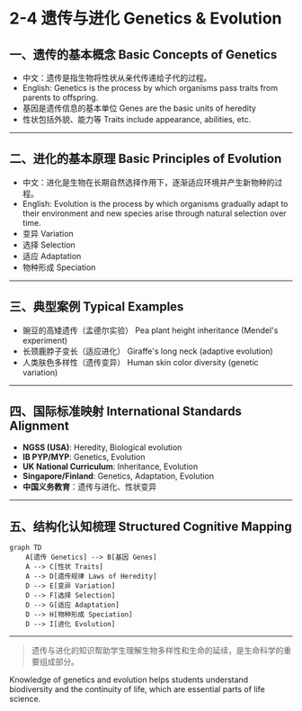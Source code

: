 # 2-4 遗传与进化 Genetics & Evolution

## 一、遗传的基本概念 Basic Concepts of Genetics

- 中文：遗传是指生物将性状从亲代传递给子代的过程。
- English: Genetics is the process by which organisms pass traits from parents to offspring.
- 基因是遗传信息的基本单位 Genes are the basic units of heredity
- 性状包括外貌、能力等 Traits include appearance, abilities, etc.

---

## 二、进化的基本原理 Basic Principles of Evolution

- 中文：进化是生物在长期自然选择作用下，逐渐适应环境并产生新物种的过程。
- English: Evolution is the process by which organisms gradually adapt to their environment and new species arise through natural selection over time.
- 变异 Variation
- 选择 Selection
- 适应 Adaptation
- 物种形成 Speciation

---

## 三、典型案例 Typical Examples

- 豌豆的高矮遗传（孟德尔实验） Pea plant height inheritance (Mendel's experiment)
- 长颈鹿脖子变长（适应进化） Giraffe's long neck (adaptive evolution)
- 人类肤色多样性（遗传变异） Human skin color diversity (genetic variation)

---

## 四、国际标准映射 International Standards Alignment

- **NGSS (USA)**: Heredity, Biological evolution
- **IB PYP/MYP**: Genetics, Evolution
- **UK National Curriculum**: Inheritance, Evolution
- **Singapore/Finland**: Genetics, Adaptation, Evolution
- **中国义务教育**：遗传与进化、性状变异

---

## 五、结构化认知梳理 Structured Cognitive Mapping

```mermaid
graph TD
    A[遗传 Genetics] --> B[基因 Genes]
    A --> C[性状 Traits]
    A --> D[遗传规律 Laws of Heredity]
    D --> E[变异 Variation]
    D --> F[选择 Selection]
    D --> G[适应 Adaptation]
    D --> H[物种形成 Speciation]
    D --> I[进化 Evolution]
```

---

> 遗传与进化的知识帮助学生理解生物多样性和生命的延续，是生命科学的重要组成部分。

Knowledge of genetics and evolution helps students understand biodiversity and the continuity of life, which are essential parts of life science.
